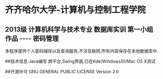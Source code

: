 # 齐齐哈尔大学-计算机与控制工程学院
## 2013级 计算机科学与技术专业 数据库实训 第一小组作品 ---- 密码管理
本程序提供个人密码储存以及查询服务,不涉及联网,所有内容保存在本地数据库中.

##技术信息
Java编写
跨平台,Swing界面,已在Kde/Windows10/Mac OS X测试

##开源许可
GNU GENERAL PUBLIC LICENSE Version 2.0